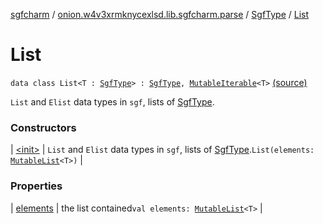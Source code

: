 [sgfcharm](../../../index.md) / [onion.w4v3xrmknycexlsd.lib.sgfcharm.parse](../../index.md) / [SgfType](../index.md) / [List](./index.md)

# List

`data class List<T : `[`SgfType`](../index.md)`> : `[`SgfType`](../index.md)`, `[`MutableIterable`](https://kotlinlang.org/api/latest/jvm/stdlib/kotlin.collections/-mutable-iterable/index.html)`<T>` [(source)](https://github.com/w4v3/sgfcharm/tree/master/sgfcharm/src/main/java/onion/w4v3xrmknycexlsd/lib/sgfcharm/parse/SgfTree.kt#L410)

`List` and `Elist` data types in `sgf`, lists of [SgfType](../index.md).

### Constructors

| [&lt;init&gt;](-init-.md) | `List` and `Elist` data types in `sgf`, lists of [SgfType](../index.md).`List(elements: `[`MutableList`](https://kotlinlang.org/api/latest/jvm/stdlib/kotlin.collections/-mutable-list/index.html)`<T>)` |

### Properties

| [elements](elements.md) | the list contained`val elements: `[`MutableList`](https://kotlinlang.org/api/latest/jvm/stdlib/kotlin.collections/-mutable-list/index.html)`<T>` |

